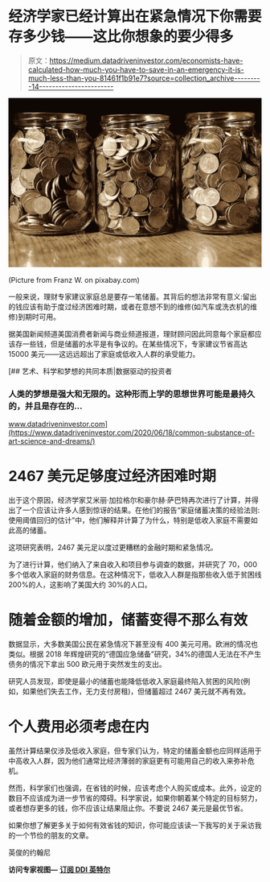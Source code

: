 # 经济学家已经计算出在紧急情况下你需要存多少钱——这比你想象的要少得多

> 原文：<https://medium.datadriveninvestor.com/economists-have-calculated-how-much-you-have-to-save-in-an-emergency-it-is-much-less-than-you-81461f1b91e7?source=collection_archive---------14----------------------->

![](img/ea3c430b327eb975048d4fe15ee00337.png)

(Picture from Franz W. on pixabay.com)

一般来说，理财专家建议家庭总是要存一笔储蓄。其背后的想法非常有意义:留出的钱应该有助于度过经济困难时期，或者在意想不到的维修(如汽车或洗衣机的维修)到期时可用。

据美国新闻频道美国消费者新闻与商业频道报道，理财顾问因此同意每个家庭都应该存一些钱，但是储蓄的水平是有争议的。在某些情况下，专家建议节省高达 15000 美元——这远远超出了家庭或低收入人群的承受能力。

[](https://www.datadriveninvestor.com/2020/06/18/common-substance-of-art-science-and-dreams/) [## 艺术、科学和梦想的共同本质|数据驱动的投资者

### 人类的梦想是强大和无限的。这种形而上学的思想世界可能是最持久的，并且是存在的…

www.datadriveninvestor.com](https://www.datadriveninvestor.com/2020/06/18/common-substance-of-art-science-and-dreams/) 

# 2467 美元足够度过经济困难时期

出于这个原因，经济学家艾米丽·加拉格尔和豪尔赫·萨巴特再次进行了计算，并得出了一个应该让许多人感到惊讶的结果。在他们的报告“家庭储蓄决策的经验法则:使用阈值回归的估计”中，他们解释并计算了为什么，特别是低收入家庭不需要如此高的储蓄。

这项研究表明，2467 美元足以度过更糟糕的金融时期和紧急情况。

为了进行计算，他们纳入了来自收入和项目参与调查的数据，并研究了 70，000 多个低收入家庭的财务信息。在这种情况下，低收入人群是指那些收入低于贫困线 200%的人，这影响了美国大约 30%的人口。

# 随着金额的增加，储蓄变得不那么有效

数据显示，大多数美国公民在紧急情况下甚至没有 400 美元可用。欧洲的情况也类似。根据 2018 年辉煌研究的“德国应急储备”研究，34%的德国人无法在不产生债务的情况下拿出 500 欧元用于突然发生的支出。

研究人员发现，即使是最小的储蓄也能降低低收入家庭最终陷入贫困的风险(例如，如果他们失去工作，无力支付房租)，但储蓄超过 2467 美元就不再有效。

# 个人费用必须考虑在内

虽然计算结果仅涉及低收入家庭，但专家们认为，特定的储蓄金额也应同样适用于中高收入人群，因为他们通常比经济薄弱的家庭更有可能用自己的收入来弥补危机。

然而，科学家们也强调，在省钱的时候，应该考虑个人购买或成本。此外，设定的数目不应该成为进一步节省的障碍。科学家说，如果你朝着某个特定的目标努力，或者想存更多的钱，你不应该让结果阻止你。不要说 2467 美元是最优节省。

如果你想了解更多关于如何有效省钱的知识，你可能应该读一下我写的关于采访我的一个节俭的朋友的文章。

英俊的约翰尼

**访问专家视图—** [**订阅 DDI 英特尔**](https://datadriveninvestor.com/ddi-intel)